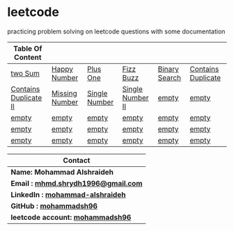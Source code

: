# leetcode
practicing problem solving on leetcode questions with some documentation 




| Table Of Content |  |  |  |  |  |
| -------- | -------- | -------- | -------- | -------- | -------- |
| [two Sum](./twoSum/twoSum.md)   | [Happy Number](./HappyNumber/happyNumber.md)  | [Plus One](./PlusOne/plusOne.md)  |[Fizz Buzz](./FizzBuzz/fizzBuzz.md)  | [Binary Search](./BinarySearch/binarySearch.md)   | [Contains Duplicate](./ContainsDuplicate/ContainsDuplicate.md)   |
| [Contains Duplicate II](./ContainsDuplicateII/ContainsDuplicateII.md) |  [Missing Number](./MissingNumber/missingNumber.md) | [Single Number](./SingleNumber/singleNumber.md)   | [Single Number II](./SingleNumberII/singleNumberII.md)  | [empty]()  |[empty]()  |
| [empty]() | [empty]() | [empty]() | [empty]() | [empty]() | [empty]() |
| [empty]() | [empty]() | [empty]() | [empty]() | [empty]() | [empty]() |
| [empty]() | [empty]() | [empty]() | [empty]() | [empty]() | [empty]() |


| Contact |
| --- |
|**Name: Mohammad Alshraideh**|
|**Email : mhmd.shrydh1996@gmail.com**|
|**LinkedIn : [mohammad-alshraideh](https://www.linkedin.com/in/mohammad-alshraideh/)**|
|**GitHub : [mohammadsh96](https://github.com/mohammadsh96)**|
|**leetcode account: [mohammadsh96](https://leetcode.com/mohammadsh96/)**|

